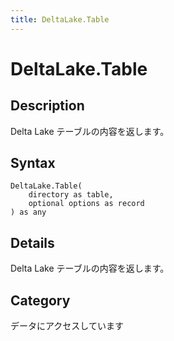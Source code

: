 ```yaml
---
title: DeltaLake.Table
---
```


# DeltaLake.Table


## Description

Delta Lake テーブルの内容を返します。


## Syntax

```powerquery
DeltaLake.Table(
    directory as table,
    optional options as record
) as any
```


## Details

Delta Lake テーブルの内容を返します。



## Category
データにアクセスしています
